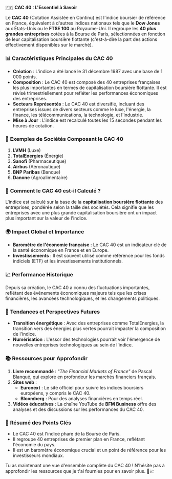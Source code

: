 🇫🇷 **CAC 40 : L'Essentiel à Savoir**

Le **CAC 40** (Cotation Assistée en Continu) est l'indice boursier de référence en France, équivalent à d'autres indices nationaux tels que le **Dow Jones** aux États-Unis ou le **FTSE 100** au Royaume-Uni. Il regroupe les **40 plus grandes entreprises** cotées à la Bourse de Paris, sélectionnées en fonction de leur capitalisation boursière flottante (c'est-à-dire la part des actions effectivement disponibles sur le marché).

### 📊 **Caractéristiques Principales du CAC 40**
- **Création** : L'indice a été lancé le 31 décembre 1987 avec une base de 1 000 points.
- **Composition** : Le CAC 40 est composé des 40 entreprises françaises les plus importantes en termes de capitalisation boursière flottante. Il est révisé trimestriellement pour refléter les performances économiques des entreprises.
- **Secteurs Représentés** : Le CAC 40 est diversifié, incluant des entreprises issues de divers secteurs comme le luxe, l'énergie, la finance, les télécommunications, la technologie, et l'industrie.
- **Mise à Jour** : L'indice est recalculé toutes les 15 secondes pendant les heures de cotation.

### 🏢 **Exemples de Sociétés Composant le CAC 40**
1. **LVMH** (Luxe)
2. **TotalEnergies** (Énergie)
3. **Sanofi** (Pharmaceutique)
4. **Airbus** (Aéronautique)
5. **BNP Paribas** (Banque)
6. **Danone** (Agroalimentaire)

### 🔄 **Comment le CAC 40 est-il Calculé ?**
L'indice est calculé sur la base de la **capitalisation boursière flottante** des entreprises, pondérée selon la taille des sociétés. Cela signifie que les entreprises avec une plus grande capitalisation boursière ont un impact plus important sur la valeur de l'indice.

### 🌍 **Impact Global et Importance**
- **Baromètre de l'économie française** : Le CAC 40 est un indicateur clé de la santé économique en France et en Europe.
- **Investissements** : Il est souvent utilisé comme référence pour les fonds indiciels (ETF) et les investissements institutionnels.

### 📈 **Performance Historique**
Depuis sa création, le CAC 40 a connu des fluctuations importantes, reflétant des événements économiques majeurs tels que les crises financières, les avancées technologiques, et les changements politiques.

### 🔮 **Tendances et Perspectives Futures**
- **Transition énergétique** : Avec des entreprises comme TotalEnergies, la transition vers des énergies plus vertes pourrait impacter la composition de l'indice.
- **Numérisation** : L'essor des technologies pourrait voir l'émergence de nouvelles entreprises technologiques au sein de l'indice.

### 📚 **Ressources pour Approfondir**
1. **Livre recommandé** : *"The Financial Markets of France"* de Pascal Blanqué, qui explore en profondeur les marchés financiers français.
2. **Sites web** : 
   - **Euronext** : Le site officiel pour suivre les indices boursiers européens, y compris le CAC 40.
   - **Bloomberg** : Pour des analyses financières en temps réel.
3. **Vidéos éducatives** : La chaîne YouTube de **BFM Business** offre des analyses et des discussions sur les performances du CAC 40.

### 📌 **Résumé des Points Clés**
- Le CAC 40 est l'indice phare de la Bourse de Paris.
- Il regroupe 40 entreprises de premier plan en France, reflétant l'économie du pays.
- Il est un baromètre économique crucial et un point de référence pour les investisseurs mondiaux.

Tu as maintenant une vue d'ensemble complète du CAC 40 ! N'hésite pas à approfondir les ressources que je t'ai fournies pour en savoir plus. 📘📈